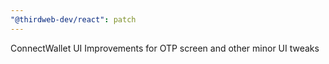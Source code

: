 ```yaml
---
"@thirdweb-dev/react": patch
---
```


ConnectWallet UI Improvements for OTP screen and other minor UI tweaks

